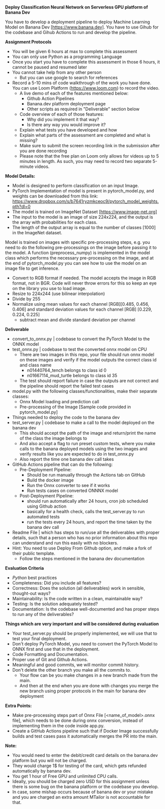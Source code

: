 **Deploy Classification Neural Network on Serverless GPU platform of Banana Dev**


You have to develop a deployment pipeline to deploy Machine Learning Model on Banana Dev [https://www.banana.dev].
You have to use Gihub for the codebase and Gihub Actions to run and develop the pipeline.

**Assignment Protocols**
- You will be given 6 hours at max to complete this assessment
- You can only use Python as a programming Language
- Once you start you have to complete this assessment in those 6 hours, it cannot be paused and resumed later
- You cannot take help from any other person
    - But you can use google to search for references
- Record a 5-10 mins of code walkthrough of the work you have done. You can use Loom Platform (https://www.loom.com) to record the video.
    - A live demo of each of the features mentioned below:
        - Github Action Pipelines
        - Banana.dev platform deployment page
        - Other scripts as required in "Deliverable" section below
    - Code overview of each of those features:
        - Why did you implement it that way?
        - Is there any way you would improve it?
    - Explain what tests you have developed and how
    - Explain what parts of the assessment are completed and what is missing?
    - Make sure to submit the screen recording link in the submission after you are done recording
    - Please note that the free plan on Loom only allows for videos up to 5 minutes in length. As such, you may need to record two separate 5-minute videos.

**Model Details:**
- Model is designed to perform classification on an input Image.
- PyTorch Implementation of model is present in pytorch_model.py, and weights can be downloaded from this link: https://www.dropbox.com/s/b7641ryzmkceoc9/pytorch_model_weights.pth?dl=0
- The model is trained on ImageNet Dataset [https://www.image-net.org]
- The input to the model is an image of size 224x224, and the output is the array with probabilities for each class.
- The length of the output array is equal to the number of classes [1000] in the ImageNet dataset.

Model is trained on images with specific pre-processing steps, e.g. you need to do the following pre-processings on the image before passing it to the model. A function (preprocess_numpy) is implemented in the model class which performs the necessary pre-processing on the image, and at the end of pytorch_model.py you can see how to use the model on an image file to get inference.
- Convert to RGB format if needed. The model accepts the image in RGB format, not in BGR. Code will never throw errors for this so keep an eye on the library you use to load image.
- Resize to 224x244 (use bilinear interpolation)
- Divide by 255
- Normalize using mean values for each channel [RGB][0.485, 0.456, 0.406] and standard deviation values for each channel [RGB] [0.229, 0.224, 0.225]
    - subtract mean and divide standard deviation per channel

**Deliverable**
- convert_to_onnx.py | codebase to convert the PyTorch Model to the ONNX model
- test_onnx.py | codebase to test the converted onnx model on CPU
    - There are two images in this repo, your file should run onnx model on these images and verify if the model outputs the correct class id and class name
        - n01440764_tench belongs to class id 0
        - n01667114_mud_turtle belongs to class id 35
    - The test should report failure in case the outputs are not correct and the pipeline should report the failed test cases    
- model.py with the following classes/functionalities, make their separate classes:
    - Onnx Model loading and prediction call
    - Pre-processing of the Image [Sample code provided in pytorch_model.py]
- Things needed to deploy the code to the banana dev
- test_server.py | codebase to make a call to the model deployed on the banana dev
    - This should accept the path of the image and return/print the name of the class the image belongs to
    - And also accept a flag to run preset custom tests, where you make calls to the banana deployed models using the two images and verify results like you are expected to do in test_onnx.py
    - Also report the time one banana dev call takes
- GitHub Actions pipeline that can do the following:
    - Pre-Deployment Pipeline:
        - Should be run manually through the Actions tab on GitHub
        - Build the docker image
        - Run the Onnx converter to see if it works
        - Run tests cases on converted ONNNX model
    - Post-Deployment Pipeline:
        - should run automatically after 24 hours, cron job scheduled using Github action
        - basically for a health check, calls the test_server.py to run automated tests
        - run the tests every 24 hours, and report the time taken by the banana dev call
- Readme File | which has steps to run/use all the deliverables with proper details, such that a person who has no prior information about this repo can understand and run this easily with no blockers.
- Hint: You need to use Deploy From Github option, and make a fork of their public template.
    - Follow the steps mentioned in the banana dev documentation

**Evaluation Criteria**
 - *Python* best practices
 - Completeness: Did you include all features?
 - Correctness: Does the solution (all deliverables) work in sensible, thought-out ways?
 - Maintainability: Is the code written in a clean, maintainable way?
 - Testing: Is the solution adequately tested?
 - Documentation: Is the codebase well-documented and has proper steps to run any of the deliverables?

 
**Things which are very important and will be considered during evaluation**
- Your test_server.py should be properly implemented, we will use that to test your final deployment.
- Don't deploy PyTorch Model, you need to convert the PyTorch Model to ONNX first and use that in the deployment.
- Code Formatting and Documentation.
- Proper use of Git and Github Actions.
- Meaningful and good commits, we will monitor commit history.
- Don't delete the other branch you make all the commits to.
    - Your flow can be you make changes in a new branch made from the main.
    - And then at the end when you are done with changes you merge the new branch using proper protocols in the main for banana dev deployment

**Extra Points:**
- Make pre-processing steps part of Onnx File [<name_of_model>.onnx file], which needs to be done during onnx conversion, instead of implementing them in the code inside app.py.
- Create a GitHub Actions pipeline such that if Docker Image successfully builds and test cases pass it automatically merges the PR into the main.

**Note:**
- You would need to enter the debit/credit card details on the banana.dev platform but you will not be charged.
- They would charge 1$ for testing of the card, which gets refunded automatically by banana dev.
- You get 1 hour of Free GPU and unlimited CPU calls.
- Ideally, you should be charged zero USD for this assignment unless there is some bug on the banana platform or the codebase you develop.
- In case, some mishap occurs because of banana dev or your mistake and you are charged an extra amount MTailor is not accountable for that.
